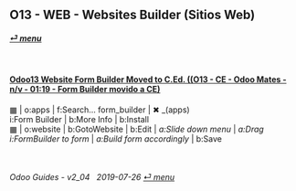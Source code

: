 ## O13 - WEB - Websites Builder (Sitios Web)
#### [_&#x23CE; menu_](/o13/ce/o13-ce-guides_menu.md)  

<br>

#### [Odoo13 Website Form Builder Moved to C.Ed. ((O13 - CE - Odoo Mates - n/v - 01:19 - Form Builder movido a CE)](https://youtube.com/embed/o3WGNq4i344?autoplay=1&start=0&end=0&rel=0)  
[***Sync***]: # (o13-ee-web-websites_builder_guides)  
&#x25A6; | o:apps | f:Search... form_builder | &#x2716; _(apps)  
i:Form Builder | b:More Info | b:Install  
&#x25A6; | o:website | b:GotoWebsite | b:Edit | _a:Slide down menu_ | _a:Drag i:FormBuilder to form_ | _a:Build form accordingly_ | b:Save  

<br>
	
###### Odoo Guides - v2_04 &nbsp; 2019-07-26  [_&#x23CE; menu_](/o13/ce/o13-ce-guides_menu.md)  
